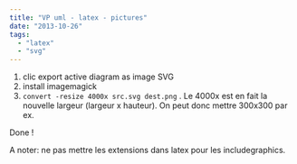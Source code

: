 ```yaml
---
title: "VP uml - latex - pictures"
date: "2013-10-26"
tags: 
  - "latex"
  - "svg"
---
```


1. clic export active diagram as image SVG
2. install imagemagick
3. `convert -resize 4000x src.svg dest.png` . Le 4000x est en fait la nouvelle largeur (largeur x hauteur). On peut donc mettre 300x300 par ex.

Done !

A noter: ne pas mettre les extensions dans latex pour les includegraphics.
